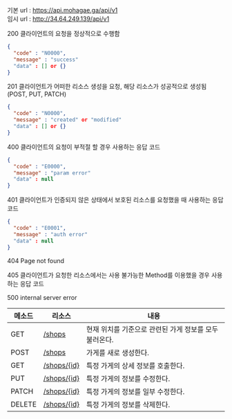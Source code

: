
기본 url : https://api.mohagae.ga/api/v1  
임시 url : http://34.64.249.139/api/v1

200	클라이언트의 요청을 정상적으로 수행함
```json
{
  "code" : "N0000",
  "message" : "success"
  "data" : [] or {}
}
```

201	클라이언트가 어떠한 리소스 생성을 요청, 해당 리소스가 성공적으로 생성됨(POST, PUT, PATCH)
```json
{
  "code" : "N0000",
  "message" : "created" or "modified"
  "data" : [] or {}
}
```

400	클라이언트의 요청이 부적절 할 경우 사용하는 응답 코드
```json
{
  "code" : "E0000",
  "message" : "param error"
  "data" : null
}
```

401	클라이언트가 인증되지 않은 상태에서 보호된 리소스를 요청했을 때 사용하는 응답 코드
```json
{
  "code" : "E0001",
  "message" : "auth error"
  "data" : null
}
```

404 Page not found

405	클라이언트가 요청한 리소스에서는 사용 불가능한 Method를 이용했을 경우 사용하는 응답 코드

500	internal server error

|메소드 | 리소스| 내용|
|--|--|--|
GET| [/shops](./get-shops.md) | 현재 위치를 기준으로 관련된 가게 정보를 모두 불러온다. |
POST| [/shops](./post-shops.md) | 가게를 새로 생성한다. |
GET| [/shops/{id}](./get-shops-detail.md) | 특정 가게의 상세 정보를 호출한다. |
PUT | [/shops/{id}](./update-shop.md) | 특정 가게의 정보를 수정한다. |
PATCH | [/shops/{id}](./patch-shop.md) | 특정 가게의 정보를 일부 수정한다. |
DELETE | [/shops/{id}](./delete-shop.md) | 특정 가게의 정보를 삭제한다. |

